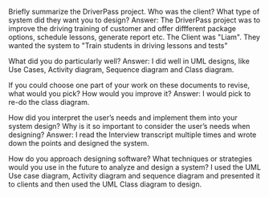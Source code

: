 

Briefly summarize the DriverPass project. Who was the client? What type of system did they want you to design?
Answer:  The DriverPass project was to improve the driving training of customer and offer diffferent package options, schedule lessons, generate report etc. 
The Client was "Liam". They wanted the system to "Train students in driving lessons and tests"


What did you do particularly well?
Answer: I did well in UML designs, like Use Cases, Activity diagram, Sequence diagram and Class diagram.


If you could choose one part of your work on these documents to revise, what would you pick? How would you improve it?
Answer:  I would pick to re-do the class diagram. 

How did you interpret the user’s needs and implement them into your system design? Why is it so important to consider the user’s needs when designing?
Answer: I read the Interview transcript multiple times and wrote down the points and designed the system.

How do you approach designing software? What techniques or strategies would you use in the future to analyze and design a system?
I used the UML Use case diagram, Activity diagram and sequence diagram and presented it to clients and then used the UML Class diagram to design.

